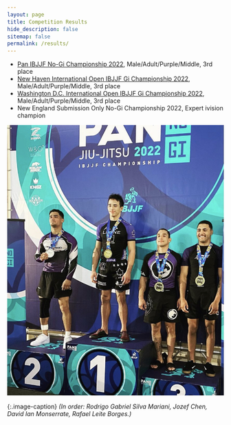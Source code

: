 ```yaml
---
layout: page
title: Competition Results
hide_description: false
sitemap: false
permalink: /results/
---
```


* [Pan IBJJF No-Gi Championship 2022](https://www.ibjjfdb.com/ChampionshipResults/1926/PublicResults?lang=en-US), Male/Adult/Purple/Middle, 3rd place
* [New Haven International Open IBJJF Gi Championship 2022](https://www.ibjjfdb.com/ChampionshipResults/1967/PublicResults), Male/Adult/Purple/Middle, 3rd place
* [Washington D.C. International Open IBJJF Gi Championship 2022](https://www.ibjjfdb.com/ChampionshipResults/1936/PublicResults), Male/Adult/Purple/Middle, 3rd place
* New England Submission Only No-Gi Championship 2022, Expert ivision champion

![Pans](/assets/img/Pans.jpg)

{:.image-caption}
*(In order: Rodrigo Gabriel Silva Mariani, Jozef Chen, David Ian Monserrate, Rafael Leite Borges.)*
